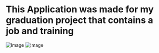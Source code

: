 # This Application was made for my graduation project that contains a job and training 
![Image](https://github.com/user-attachments/assets/19d49328-d7d0-41e4-83d8-6610ab5eb816)
![Image](https://github.com/user-attachments/assets/8ff86411-3679-4fe4-8922-9bbf7995d79a)
